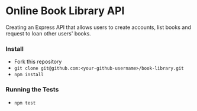# Online Book Library API

Creating an Express API that allows users to create accounts, list books and request to loan other users' books.

### Install
- Fork this repository
- `git clone git@github.com:<your-github-username>/book-library.git`
- `npm install`

### Running the Tests
- `npm test`